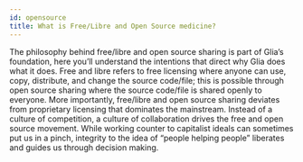 ```yaml
---
id: opensource
title: What is Free/Libre and Open Source medicine?
---
```


The philosophy behind free/libre and open source sharing is part of Glia’s foundation, here you’ll understand the intentions that direct why Glia does what it does. 
Free and libre refers to free licensing where anyone can use, copy, distribute, and change the source code/file; this is possible through open source sharing where the source code/file is shared openly to everyone. 
More importantly, free/libre and open source sharing deviates from proprietary licensing that dominates the mainstream. 
Instead of a culture of competition, a culture of collaboration drives the free and open source movement. While working counter to capitalist ideals can sometimes put us in a pinch, integrity to the idea of “people helping people” liberates and guides us through decision making. 
